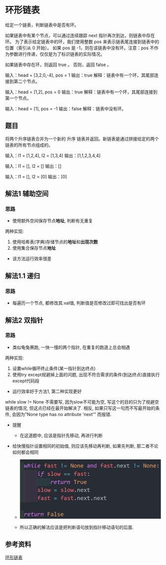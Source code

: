 

# 环形链表

给定一个链表，判断链表中是否有环。

如果链表中有某个节点，可以通过连续跟踪 next 指针再次到达，则链表中存在环。 为了表示给定链表中的环，我们使用整数 pos 来表示链表尾连接到链表中的位置（索引从 0 开始）。 如果 pos 是 -1，则在该链表中没有环。注意：pos 不作为参数进行传递，仅仅是为了标识链表的实际情况。

如果链表中存在环，则返回 true 。 否则，返回 false 。

输入：head = [3,2,0,-4], pos = 1
输出：true
解释：链表中有一个环，其尾部连接到第二个节点。

输入：head = [1,2], pos = 0
输出：true
解释：链表中有一个环，其尾部连接到第一个节点。

输入：head = [1], pos = -1
输出：false
解释：链表中没有环。

## 题目

将两个升序链表合并为一个新的 升序 链表并返回。新链表是通过拼接给定的两个链表的所有节点组成的。 

输入：l1 = [1,2,4], l2 = [1,3,4]
输出：[1,1,2,3,4,4]

输入：l1 = [], l2 = []
输出：[]

输入：l1 = [], l2 = [0]
输出：[0]

## 解法1 辅助空间

### 思路

* 使用额外空间保存节点**地址**, 判断有无重复

两种实现:
1. 使用哈希表(字典)存储节点的**地址**和**出现次数**
2. 使用集合保存节点**地址**

* 该方法运行效率很差

## 解法1.1 递归

### 思路

* 每遍历一个节点, 都修改其.val值, 判断值是否修改过即可找出是否有环

## 解法2 双指针

### 思路

* 类似龟兔赛跑, 一快一慢的两个指针, 在重复的跑道上总会相遇

两种实现:
1. 设置while循环终止条件(某一指针到达终点)
2. 使用try except规避掉上面的问题, 出现不符合需求的条件(到达终点)直接执行except代码段

* 运行效率好于方法1, 第二种实现更好

while slow != None
不需要写, 因为slow不可能为空, 写这个的目的只为了规避空链表的情况, 但这点已经在最开始解决了. 相反, 如果只写这一句而不写最开始的条件, 会因为"None type has no attribute 'next'" 而报错.



* 提醒

  * 在这道题中, 应该是指针先移动, 再进行判断

* 给快慢指针设置相同的初始值, 则应该先移动再判断, 如果先判断, 那二者不论如何都会相同

  * ![](https://raw.githubusercontent.com/WeiS49/Bilder/main/img/leetcode/part/141_if.png)

  * 所以正确的解法应该是把判断语句放到指针移动语句的后面.





## 参考资料

[环形链表](https://leetcode-cn.com/problems/linked-list-cycle/solution/huan-xing-lian-biao-by-leetcode-solution/)